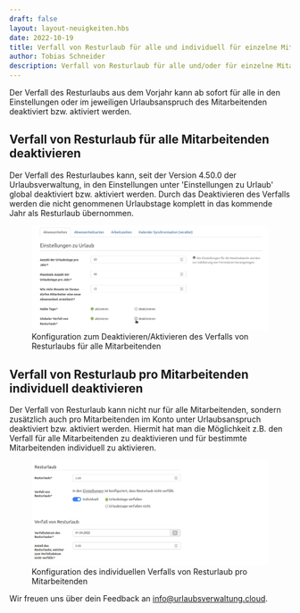 ```yaml
---
draft: false
layout: layout-neuigkeiten.hbs
date: 2022-10-19
title: Verfall von Resturlaub für alle und individuell für einzelne Mitarbeitenden
author: Tobias Schneider
description: Verfall von Resturlaub für alle und/oder für einzelne Mitarbeitenden deaktivieren
---
```


Der Verfall des Resturlaubs aus dem Vorjahr kann ab sofort für alle in den Einstellungen oder im jeweiligen Urlaubsanspruch
des Mitarbeitenden deaktiviert bzw. aktiviert werden.

<!-- more -->

## Verfall von Resturlaub für alle Mitarbeitenden deaktivieren

Der Verfall des Resturlaubes kann, seit der Version 4.50.0 der Urlaubsverwaltung, in den Einstellungen unter 
'Einstellungen zu Urlaub' global deaktiviert bzw. aktiviert werden. Durch das Deaktivieren des Verfalls werden die 
nicht genommenen Urlaubstage komplett in das kommende Jahr als Resturlaub übernommen.

<div class="flex my-8">
    <figure>
        <picture>
            <source srcset="residual-leave-configuration.avif" type="image/avif" />
            <img
              src="residual-leave-configuration.png"
              alt="Konfiguration zum Deaktivieren/Aktivieren des Verfalls von Resturlaubs für alle Mitarbeitenden"
              decoding="async"
              loading="lazy"
              class="rounded-lg"
            />
        </picture>
        <figcaption class="text-sm text-center">Konfiguration zum Deaktivieren/Aktivieren des Verfalls von Resturlaubs für alle Mitarbeitenden</figcaption>
    </figure>
</div>

## Verfall von Resturlaub pro Mitarbeitenden individuell deaktivieren

Der Verfall von Resturlaub kann nicht nur für alle Mitarbeitenden, sondern zusätzlich auch pro Mitarbeitenden im Konto 
unter Urlaubsanspruch deaktiviert bzw. aktiviert werden. Hiermit hat man die Möglichkeit z.B. den Verfall für alle Mitarbeitenden
zu deaktivieren und für bestimmte Mitarbeitenden individuell zu aktivieren.

<div class="flex my-8">
    <figure>
        <picture>
            <source srcset="residual-leave-configuration-employee.avif" type="image/avif" />
            <img
              src="residual-leave-configuration-employee.png"
              alt="Konfiguration des individuellen Verfalls von Resturlaub pro Mitarbeitenden"
              decoding="async"
              loading="lazy"
              class="rounded-lg"
            />
        </picture>
        <figcaption class="text-sm text-center">Konfiguration des individuellen Verfalls von Resturlaub pro Mitarbeitenden</figcaption>
    </figure>
</div>

Wir freuen uns über dein Feedback an <a href="mailto:info@urlaubsverwaltung.cloud?subject=Feedback">info@urlaubsverwaltung.cloud</a>.
<br/>
